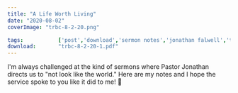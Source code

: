 ```yaml
---
title: "A Life Worth Living"
date: "2020-08-02"
coverImage: "trbc-8-2-20.png"

tags:           ['post','download','sermon notes','jonathan falwell','trbc']
download:       "trbc-8-2-20-1.pdf"
---
```


I'm always challenged at the kind of sermons where Pastor Jonathan directs us to "not look like the world." Here are my notes and I hope the service spoke to you like it did to me! 🙌
